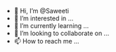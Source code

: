 - 👋 Hi, I’m @Saweeti
- 👀 I’m interested in ...
- 🌱 I’m currently learning ...
- 💞️ I’m looking to collaborate on ...
- 📫 How to reach me ...

<!---
Saweeti/Saweeti is a ✨ special ✨ repository because its `README.md` (this file) appears on your GitHub profile.
You can click the Preview link to take a look at your changes.
--->
